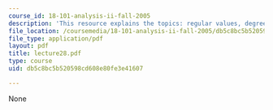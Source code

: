```yaml
---
course_id: 18-101-analysis-ii-fall-2005
description: 'This resource explains the topics: regular values, degree formula.'
file_location: /coursemedia/18-101-analysis-ii-fall-2005/db5c8bc5b520598cd608e80fe3e41607_lecture28.pdf
file_type: application/pdf
layout: pdf
title: lecture28.pdf
type: course
uid: db5c8bc5b520598cd608e80fe3e41607

---
```

None